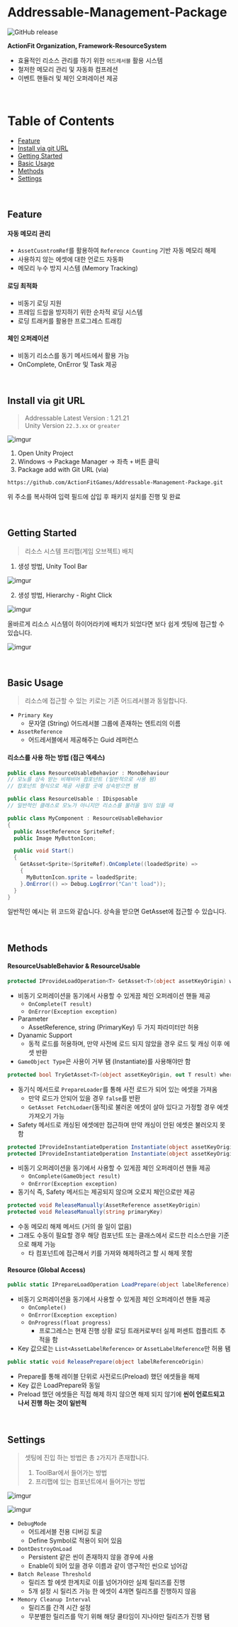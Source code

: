 Addressable-Management-Package
===
![GitHub release](https://img.shields.io/github/v/release/ActionFitGames/Addressable-Management-Package.svg)

**ActionFit Organization, Framework-ResourceSystem**
* 효율적인 리소스 관리를 하기 위한 `어드레서블` 활용 시스템
* 철저한 메모리 관리 및 자동화 컴프레션
* 이벤트 핸들러 및 체인 오퍼레이션 제공

<br>

# Table of Contents
* [Feature](#feature)
* [Install via git URL](#install-via-git-url)
* [Getting Started](#getting-started)
* [Basic Usage](#basic-usage)
* [Methods](#methods)
* [Settings](#settings)

<br>

Feature
---
#### 자동 메모리 관리
* `AssetCusntromRef`를 활용하여 `Reference Counting` 기반 자동 메모리 해제
* 사용하지 않는 에셋에 대한 언로드 자동화
* 메모리 누수 방지 시스템 (Memory Tracking)

#### 로딩 최적화
* 비동기 로딩 지원
* 프레임 드랍을 방지하기 위한 순차적 로딩 시스템
* 로딩 트래커를 활용한 프로그레스 트래킹

#### 체인 오퍼레이션
* 비동기 리소스를 동기 메서드에서 활용 가능
* OnComplete, OnError 및 Task 제공

<br>

Install via git URL
---
> Addressable Latest Version : 1.21.21<br>
> Unity Version `22.3.xx` or `greater`

![imgur](https://imgur.com/vCbs1vj.png)

1. Open Unity Project
2. Windows -> Package Manager -> 좌측 `+` 버튼 클릭
3. Package add with Git URL (via)

```
https://github.com/ActionFitGames/Addressable-Management-Package.git
```

위 주소를 복사하여 입력 필드에 삽입 후 패키지 설치를 진행 및 완료

<br>

Getting Started
---
> 리소스 시스템 프리팹(게임 오브젝트) 배치
1. 생성 방법, Unity Tool Bar

![imgur](https://imgur.com/yqteSId.png)

2. 생성 방법, Hierarchy - Right Click

![imgur](https://imgur.com/lPbrNIY.png)

올바르게 리소스 시스템이 하이어라키에 배치가 되었다면 보다 쉽게 셋팅에 접근할 수 있습니다.

![imgur](https://imgur.com/Aq0rUgB.png)

<br>

Basic Usage
---
> 리소스에 접근할 수 있는 키로는 기존 어드레서블과 동일합니다.

* `Primary Key`
  * 문자열 (String) 어드레서블 그룹에 존재하는 엔트리의 이름
* `AssetReference`
  * 어드레서블에서 제공해주는 Guid 레퍼런스

#### 리소스를 사용 하는 방법 (접근 엑세스)

```csharp
public class ResourceUsableBehavior : MonoBehaviour
// 모노를 상속 받는 비해비어 컴포넌트 (일반적으로 사용 됌)
// 컴포넌트 형식으로 제공 사용할 곳에 상속받으면 됌

public class ResourceUsable : IDisposable
// 일반적인 클래스로 모노가 아니지만 리소스를 불러올 일이 있을 때
```

```csharp
public class MyComponent : ResourceUsableBehavior
{
  public AssetReference SpriteRef;
  public Image MyButtonIcon;

  public void Start()
  {
    GetAsset<Sprite>(SpriteRef).OnComplete((loadedSprite) =>
    {
      MyButtonIcon.sprite = loadedSprite;
    }.OnError(() => Debug.LogError("Can't load"));
  }
}
```

일반적인 예시는 위 코드와 같습니다. 상속을 받으면 GetAsset에 접근할 수 있습니다.

<br>

Methods
---

#### ResourceUsableBehavior & ResourceUsable

```csharp
protected IProvideLoadOperation<T> GetAsset<T>(object assetKeyOrigin) where T : Object
```
* 비동기 오퍼레이션을 동기에서 사용할 수 있게끔 체인 오퍼레이션 핸들 제공
  * `OnComplete(T result)`
  * `OnError(Exception exception)`
* Parameter
  * AssetReference, string (PrimaryKey) 두 가지 파라미터만 허용
* Dyanamic Support
  * 동적 로드를 허용하며, 만약 사전에 로드 되지 않았을 경우 로드 및 캐싱 이후 에셋 반환
* `GameObject Type`은 사용이 거부 됌 (Instantiate)를 사용해야만 함
 
```csharp
protected bool TryGetAsset<T>(object assetKeyOrigin, out T result) where T : Object
```
* 동기식 메서드로 `PrepareLoader`를 통해 사전 로드가 되어 있는 에셋을 가져옴
  * 만약 로드가 안되어 있을 경우 `false`를 반환
  * `GetAsset FetchLodaer`(동적)로 불러온 에셋이 살아 있다고 가정할 경우 에셋 가져오기 가능
* Safety 메서드로 캐싱된 에셋에만 접근하며 만약 캐싱이 안된 에셋은 불러오지 못함

```csharp
protected IProvideInstantiateOperation Instantiate(object assetKeyOrigin, Transform parent = null)
protected IProvideInstantiateOperation Instantiate(object assetKeyOrigin, Vector3 position, Quaternion rotation, Transform parent = null)
```
* 비동기 오퍼레이션을 동기에서 사용할 수 있게끔 체인 오퍼레이션 핸들 제공
  * `OnComplete(GameObject result)`
  * `OnError(Exception exception)`
* 동기식 즉, Safety 메서드는 제공되지 않으며 오로지 체인으로만 제공

```csharp
protected void ReleaseManually(AssetReference assetKeyOrigin)
protected void ReleaseManually(string primaryKey)
```
* 수동 메모리 해제 메서드 (거의 쓸 일이 없음)
* 그래도 수동이 필요할 경우 해당 컴포넌트 또는 클래스에서 로드한 리소스만을 기준으로 해제 가능
  * 타 컴포넌트에 접근해서 키를 가져와 해제하려고 할 시 해제 못함

#### Resource (Global Access)


```csharp
public static IPrepareLoadOperation LoadPrepare(object labelReference)
```
* 비동기 오퍼레이션을 동기에서 사용할 수 있게끔 체인 오퍼레이션 핸들 제공
  * `OnComplete()`
  * `OnError(Exception exception)`
  * `OnProgress(float progress)`
    * 프로그레스는 현재 진행 상황 로딩 트래커로부터 실제 퍼센트 컴플리트 추적을 함
* Key 값으로는 `List<AssetLabelReference>` or `AssetLabelReference`만 허용 됌

```csharp
public static void ReleasePrepare(object labelReferenceOrigin)
```
* Prepare를 통해 레이블 단위로 사전로드(Preload) 했던 에셋들을 해제
* Key 값은 LoadPrepare와 동일
* Preload 했던 에셋들은 직접 해제 하지 않으면 해제 되지 않기에 **씬이 언로드되고 나서 진행 하는 것이 일반적**

<br>

Settings
---
> 셋팅에 진입 하는 방법은 총 `2`가지가 존재합니다.
>  1. ToolBar에서 들어가는 방법
>  2. 프리팹에 있는 컴포넌트에서 들어가는 방법

![imgur](https://imgur.com/SvhO3JA.png)

![imgur](https://imgur.com/ginuirl.png)
* `DebugMode`
  * 어드레서블 전용 디버깅 토글
  * Define Symbol로 적용이 되어 있음
* `DontDestroyOnLoad`
  * Persistent 같은 씬이 존재하지 않을 경우에 사용
  * Enable이 되어 있을 경우 이름과 같이 영구적인 씬으로 넘어감
* `Batch Release Threshold`
  * 릴리즈 할 에셋 한계치로 이를 넘어가야만 실제 릴리즈를 진행
  * 5개 설정 시 릴리즈 가능 한 에셋이 4개면 릴리즈를 진행하지 않음
* `Memory Cleanup Interval`
  * 릴리즈를 간격 시간 설정
  * 무분별한 릴리즈를 막기 위해 해당 쿨타임이 지나야만 릴리즈가 진행 됌



